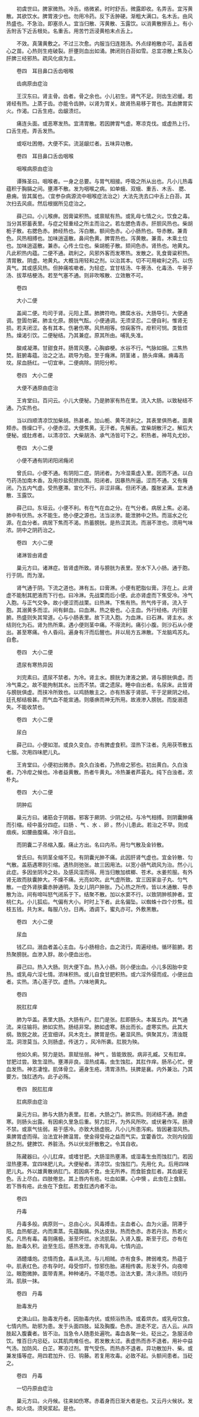 <!-- { "loadSidebar": true } -->
　　初虞世曰。脾家微热。冷舌。络微紧。时时舒舌。微露即收。名弄舌。宜泻黄散。其欲饮水。脾胃液少也。勿用冷药。反下舌肿硬。渐粗大满口。名木舌。由风热盛也。不急治。即塞杀人。宜当归散、泻黄散、玉露饮。以消黄散擦舌上。有小舌附舌下近舌根处。名重舌。用苦竹沥浸黄柏末点舌上。

　　不效。真蒲黄敷之。不过三次愈。内服当归连翘汤。外点绿袍散亦可。盖舌者心之苗。心热则生疮破裂。肝壅则血出如涌。脾闭则白苔如雪。总宜凉散上焦及心肝脾三经邪热。疏风化痰为主。

　　卷四　耳目鼻口舌齿咽喉

　　齿病原由症治

　　王汉东曰。肾主骨。齿者。骨之余也。小儿初生。肾气不足。则齿生迟缓。若肾经有热。上蒸于齿。亦能令齿肿。以肾为胃关。故肾热易移于胃也。其由脾胃实火。作渴。口舌生疮。齿龈溃烂。

　　痛连头面。或恶寒发热。宜清胃散。若因脾胃气虚。寒凉克伐。或虚热上行。口舌生疮。弄舌发热。

　　或呕吐困倦。大便不实。流涎龈烂者。五味异功散。

　　卷四　耳目鼻口舌齿咽喉

　　咽喉病原由症治

　　谭殊圣曰。咽喉者。一身之总要。与胃气相接。呼吸之所从出也。凡小儿热毒蕴积于胸膈之间。壅滞不散。发为咽喉之病。如单蛾、双蛾、重舌、木舌、 腮、悬痈。皆其属也。（宜参杂病源流中咽喉症法治之）大法先洗去口中舌上白苔。其次扫去风痰。然后根据所见症治之。

　　薛己曰。小儿喉痹。因膏粱积热。或禀赋有热。或乳母七情之火。饮食之毒。当分其邪蓄表里。与症之轻重经之所主而治之。若左腮色青赤。肝胆风热也。柴胡栀子散。右腮色赤。肺经热也。泻白散。额间色赤。心小肠热也。导赤散。兼青色。风热相搏也。加味逍遥散。鼻间色黄。脾胃热也。泻黄散。兼青。木乘土位也。加味逍遥散。兼赤。心传土位也。柴胡栀子散。颏间色赤。肾热也。地黄丸。凡此积热内蕴。二便不通。疏利之。风邪外客而发寒热。发散之。乳食膏粱积热。清胃散。阴虚。地黄丸。大概当用轻和之剂。以治其本。切不可用峻利之药。以伤真气。其或感风热。但肿痛咳嗽者。为轻症。宜甘桔汤、牛蒡汤、化毒汤、牛蒡子汤、拔萃桔梗汤。若至气塞不通。则非吹喉散、立效散不可。

　　卷四

　　大小二便

　　盖闻二便。均司于肾。元阳上蒸。肺脾符吻。脾腐水谷。大肠导引。大便通调。登圊勿窘。肺主化原。膀胱气酝。小便通调。无须坚忍。二便自利。惟肾无损。若夫闭涩。各有其本。伤暑伤寒。风热相等。惊痫客忤。疳积可悯。类皆烦热。燥渴引饮。二便秘结。乃其兼症。原其所由。哺乳失准。

　　酸咸凝滞。甘甜食并。肠胃风壅。心胸癖梗。水谷不行。气脉如捆。三焦热焚。脏腑毒蕴。治之之法。疏导为稳。至于癃淋。阴茎诸 。肠头痒痛。痈毒高坟。尿血肠红。一切宜审。二便病除。阴阳分畛。

　　卷四　大小二便

　　大便不通原由症治

　　王肯堂曰。百问云。小儿大便秘。乃是肺家有热在里。流入大肠。以致秘结不通。乃实热也。

　　当以四顺清凉饮加柴胡。热甚者。加山栀、黄芩流利之。其表里俱热者。面黄颊赤。唇燥口干。小便赤涩。大便焦黄。无汗者。先解表。宜柴胡散汗之。解后大便秘。或肚疼者。以清凉饮、大柴胡汤、承气汤皆可下之。积热者。神芎丸尤妙。

　　卷四　大小二便

　　小便不通有阴闭阳闭癃闭

　　曾氏曰。小便不通。有阴阳二症。阴闭者。为冷湿乘虚入里。因而不通。以白芍药汤加南木香。及用炒盐熨脐四围。阳闭者。因暴热所逼。涩而不通。又有癃闭。乃五内气虚。受热壅滞。宣化不行。非涩非痛。但闭不通。腹胀紧满。宜木通散、玉露饮。

　　薛己曰。东垣云。小便不利。有在气在血之分。在气分者。病居上焦。必渴。肺中有伏热。水不能生。绝小便之源也。法当淡渗。能泄肺中之热。而滋水之化源。在血分者。病居下焦而不渴。热蓄膀胱。是热涩其流。而溺不泄也。须用气味浓。阴中之阴药治之。

　　卷四　大小二便

　　诸淋皆由肾虚

　　巢元方曰。诸淋症。皆肾虚所致。肾与膀胱为表里。至水下入小肠。通于胞。行于阴。而为溲。

　　肾气通于阴。下流之道也。淋有五。曰膏淋。小便有肥脂似膏。浮在上。此肾虚不能制其肥液而下行也。曰冷淋。先战栗而后小便。此亦肾虚而下焦受冷。冷气入胞。与正气交争。故小便涩而战栗。曰热淋。下焦有热。热气传于肾。流入于胞。其溺黄多而涩。间有鲜血。曰血淋。热之极也。心主血。外行经络。内行脏腑。热盛则失其常道。心与小肠表里。故下流入胞。为血淋。曰石淋。肾主水。水结则化为石。肾为热所乘。遇小便则茎中痛。不得流利。痛引小腹。则沙石从小便出。甚至寒痛。令人昏闷。遍身有汗而后醒也。并以局方五淋散。下龙脑鸡苏丸。自愈。

　　卷四　大小二便

　　遗尿有寒热异因

　　刘完素曰。遗尿不禁者。为冷。肾主水。膀胱为津液之腑。肾与膀胱俱虚。而冷气乘之。故不能拘制其水。出而不禁。谓之遗尿。睡中自出者。名尿床。此皆肾与膀胱俱虚。而挟冷所致也。以鸡肠散主之。亦有热客于肾部。干于足厥阴之经。廷孔郁结极甚。而气血不能宣通。则痿痹而神无所用。故液渗入膀胱。而旋溺遗失。不能收禁也。

　　卷四　大小二便

　　尿白

　　薛己曰。小便如泔。或良久变白。亦有脾虚食积。湿热下注者。先用茯苓散五七服。次用四味肥儿丸。

　　王肯堂曰。小便初出微赤。良久白浊者。乃热疳之邪也。初出黄白。久白浊者。乃冷疳之候也。冷者益黄散。热者牛黄丸。冷热兼者芦荟丸。纯下白浊者。浓朴丸。

　　卷四　大小二便

　　阴肿疝

　　巢元方曰。诸筋会于阴器。邪客于厥阴、少阴之经。与冷气相搏。则阴囊肿痛而引缩。经中虽分四症。曰肠 、气 、水 、卵 。然小儿患此。若治之不早。则成痼疾。如腰曲腹痛。冷汗自出。

　　而阴囊二子吊缩入腹。痛止方出。名曰内吊。用匀气散及金铃散。

　　曾氏曰。有阴茎全缩不见。有阴囊光肿不痛。此因肝肾气虚也。宜金铃散、匀气散。盖筋遇寒则引缩。遇热则弛张。故三因用法。以宽小肠气疏风为治。然小儿此症。多因坐阴冷之处。及感风湿而得。用当归散加槟榔、苍术。水姜煎服。有外肾无故而肤囊肿大。不燥不痛。光亮如吹。此气虚所致。宜三因家韭子丸、匀气散。一症外肾肤囊赤肿通明。及女儿阴户肿胀。乃心热之所传。皆以木通散、导赤散为治。间有啼叫怒气闭系于下。结聚不散。加以水窦不行。以致阴肿核肿者。宜桃仁丸。小儿狐疝。气偏有大小。时时上下者。此名偏坠。以蜘蛛十四个炒焦。桂枝五钱。共为末。每服八分。日再。酒调下。蜜丸亦可。外敷黑散。

　　卷四　大小二便

　　尿血

　　钱乙曰。溺血者盖心主血。与小肠相合。血之流行。周遍经络。循环脏腑。若热聚膀胱。血渗入脬。故小便血出也。

　　薛己曰。热入大肠。则大便下血。热入小肠。则小便出血。小儿多因胎中变热。或乳母六淫七情。浓味积热。或儿自食甘肥积热。或六淫外侵而成。小便出血者。实热。清心莲子饮。虚热。六味地黄丸。

　　卷四

　　脱肛肛痒

　　肺为华盖。表里大肠。大肠有户。肛门是张。肛即肠头。本属五内。其气通流。来往输将。肺如实热。肠结非常。肺如虚寒。肠出而长。虚寒实热。此其大纲。致脱之故。还宜细详。风木克土。脾胃是伤。暑湿风热。俱聚其方。清浊既混。洞泄莫当。久则肠虚。传送力 。风冷所袭。肛脱为殃。

　　他如久痢。努力是妨。禀赋怯弱。神气 。皆能致脱。病非孔臧。又有肛痒。甘肥过尝。致生湿热。壅滞非良。湿热成毒。虫生蚀肛。其肛作痒。肠吊心忙。便血发热。神志凄惶。肌体骨立。遍身生疮。清胃涤热。扶脾是襄。内外兼治。乃其要方。蚀肛透内。此子必殇。

　　卷四　脱肛肛痒

　　肛病原由症治

　　巢元方曰。肺与大肠为表里。肛者。大肠之门。肺实热。则闭结不通。肺虚寒。则肠头出露。有因痢久里急后重。努力肛开。为外风所吹。或伏暑作泻。肠滑不禁。或禀气怯弱。易于感冷。亦致大肠虚脱。凡小儿所患泻痢。皆因暑湿风热。乘脾胃虚而得。治法宜补脾温胃。使金得受母之益而气实。宜藿香饮。次则内投固肠之剂。健脾饮、养脏汤。外以伏龙肝散敷之。令其自收。

　　陈藏器曰。小儿肛痒。或嗜甘肥。大肠湿热壅滞。或湿毒生虫而蚀肛门。若因湿热壅滞。宜四味肥儿丸。大便秘者。清凉饮。虫蚀肛门。先用化 丸。后用四味肥儿丸。外以雄黄散纳肛门。若因病不食。虫无所养。而食脏食肛者。其齿龈无色。舌上尽白。四肢倦怠。其上唇内有疮。吐血如粟。心中懊 。此虫在上食脏。若下唇有疮。此虫在下食肛。若食肛透内者不治。

　　卷四

　　丹毒

　　丹毒多般。病原则一。总由心火。风毒搏击。主血者心。血为火逼。阴滞于阳。血热郁逆。内而熏蒸。先蕴胸膈。外达皮肤。热而色赤。赤若丹涂。热若火炙。凡热有毒。毒则痛极。渐至坏烂。水流肌裂。入肾入腹。斯至于厄。亦有在胎。胎毒久积。迨至生后。感热发泄。亦有乳母。七情内迫。

　　酒醴燔炮。恣情而食。毒从乳流。与儿相贼。亦有食多。脾弱难克。热蕴于中。肌表红色。亦有孕时。母受惊吓。惊邪伤胎。递相传袭。形发于外。向夜啼泣。眼胞微肿。面带青黑。种种诸丹。不能尽悉。治法大要。清火涤热。顷刻丹消。肌肤一抹。

　　卷四　丹毒

　　胎毒发丹

　　史演山曰。胎毒发丹者。因胎毒内伏。或频浴热汤。或着烘衣。或乳母饮食。七情内热。助邪为患。发于头面四肢。延及胸腹。色赤。游走不定。古人云。从四肢起入腹囊者。皆不治。当急令人随患处遍吮。毒血各聚一处。砭出之。急服活命饮。惟百日内忌砭。以其肌肉难任也。若发散太过。表虚热而赤不退者。用补中益气汤。加防风、白芷。寒凉过剂。胃气受伤。而热赤不退者。异功散加升、柴。或兼发搐等症。用四君加升、归、钩藤。若复用攻毒。必致不起。头额间患者。当砭之。

　　卷四　丹毒

　　一切丹原由症治

　　巢元方曰。火丹候。往来如伤寒。赤着身而日渐大者是也。又云丹火候状。发赤。如火烧。须臾浆起。是也。

